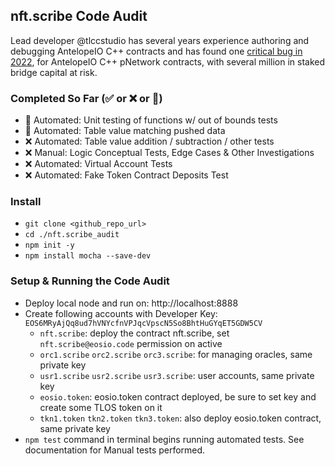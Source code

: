
## nft.scribe Code Audit

Lead developer @tlccstudio has several years experience authoring and debugging AntelopeIO C++ contracts and has found one [critical bug in 2022](https://github.com/provable-things/ptokens-eos-smart-contracts/issues/1), for AntelopeIO C++ pNetwork contracts, with several million in staked bridge capital at risk.

### Completed So Far (✅ or ❌ or 👷)
- 👷 Automated: Unit testing of functions w/ out of bounds tests
- 👷 Automated: Table value matching pushed data
- ❌ Automated: Table value addition / subtraction / other tests
- ❌ Manual: Logic Conceptual Tests, Edge Cases & Other Investigations
- ❌ Automated: Virtual Account Tests
- ❌ Automated: Fake Token Contract Deposits Test

### Install
- `git clone <github_repo_url>`
- `cd ./nft.scribe_audit`
- `npm init -y`
- `npm install mocha --save-dev`

### Setup & Running the Code Audit
- Deploy local node and run on: http://localhost:8888
- Create following accounts with Developer Key: `EOS6MRyAjQq8ud7hVNYcfnVPJqcVpscN5So8BhtHuGYqET5GDW5CV`
    - `nft.scribe`: deploy the contract nft.scribe, set `nft.scribe@eosio.code` permission on active
    - `orc1.scribe` `orc2.scribe` `orc3.scribe`: for managing oracles, same private key
    - `usr1.scribe` `usr2.scribe` `usr3.scribe`: user accounts, same private key
    - `eosio.token`: eosio.token contract deployed, be sure to set key and create some TLOS token on it
    - `tkn1.token` `tkn2.token` `tkn3.token`: also deploy eosio.token contract, same private key
- `npm test` command in terminal begins running automated tests.  See documentation for Manual tests performed.

